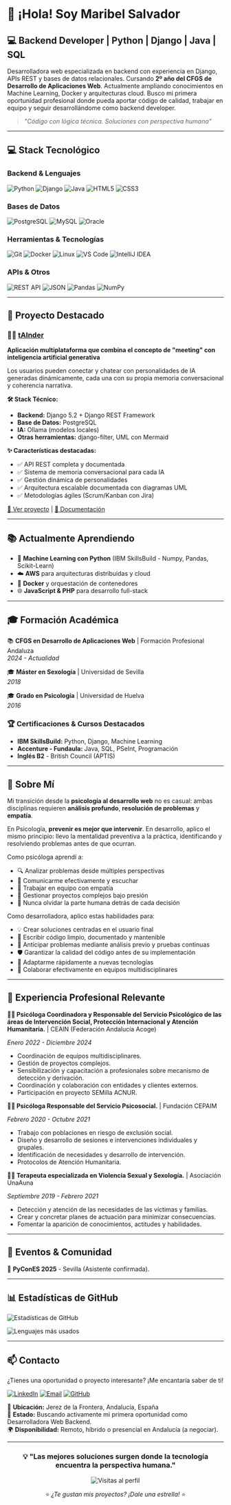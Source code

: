 # 👋 ¡Hola! Soy Maribel Salvador

## 💻 Backend Developer | Python | Django | Java | SQL

Desarrolladora web especializada en backend con experiencia en Django, APIs REST y bases de datos relacionales. Cursando **2º año del CFGS de Desarrollo de Aplicaciones Web**. Actualmente ampliando conocimientos en Machine Learning, Docker y arquitecturas cloud.
Busco mi primera oportunidad profesional donde pueda aportar código de calidad, trabajar en equipo y seguir desarrollándome como backend developer.

>  *"Código con lógica técnica. Soluciones con perspectiva humana"*
---

## 💻 Stack Tecnológico

### Backend & Lenguajes
![Python](https://img.shields.io/badge/-Python-3776AB?style=for-the-badge&logo=python&logoColor=white)
![Django](https://img.shields.io/badge/-Django-092E20?style=for-the-badge&logo=django&logoColor=white)
![Java](https://img.shields.io/badge/-Java-007396?style=for-the-badge&logo=openjdk&logoColor=white)
![HTML5](https://img.shields.io/badge/-HTML5-E34F26?style=for-the-badge&logo=html5&logoColor=white)
![CSS3](https://img.shields.io/badge/-CSS3-1572B6?style=for-the-badge&logo=css3&logoColor=white)

### Bases de Datos
![PostgreSQL](https://img.shields.io/badge/-PostgreSQL-336791?style=for-the-badge&logo=postgresql&logoColor=white)
![MySQL](https://img.shields.io/badge/-MySQL-4479A1?style=for-the-badge&logo=mysql&logoColor=white)
![Oracle](https://img.shields.io/badge/-Oracle-F80000?style=for-the-badge&logo=oracle&logoColor=black)

### Herramientas & Tecnologías
![Git](https://img.shields.io/badge/-Git-F05032?style=for-the-badge&logo=git&logoColor=white)
![Docker](https://img.shields.io/badge/-Docker-2496ED?style=for-the-badge&logo=docker&logoColor=white)
![Linux](https://img.shields.io/badge/-Linux-FCC624?style=for-the-badge&logo=linux&logoColor=black)
![VS Code](https://img.shields.io/badge/-VS%20Code-007ACC?style=for-the-badge&logo=visual-studio-code&logoColor=white)
![IntelliJ IDEA](https://img.shields.io/badge/-IntelliJ%20IDEA-000000?style=for-the-badge&logo=intellij-idea&logoColor=white)

### APIs & Otros
![REST API](https://img.shields.io/badge/-REST%20API-009688?style=for-the-badge&logo=fastapi&logoColor=white)
![JSON](https://img.shields.io/badge/-JSON-000000?style=for-the-badge&logo=json&logoColor=white)
![Pandas](https://img.shields.io/badge/-Pandas-150458?style=for-the-badge&logo=pandas&logoColor=white)
![NumPy](https://img.shields.io/badge/-NumPy-013243?style=for-the-badge&logo=numpy&logoColor=white)

---

## 🎯 Proyecto Destacado

### 🤖💕 [tAInder](https://github.com/MaribelSR/tAInder)
**Aplicación multiplataforma que combina el concepto de "meeting" con inteligencia artificial generativa**

Los usuarios pueden conectar y chatear con personalidades de IA generadas dinámicamente, cada una con su propia memoria conversacional y coherencia narrativa.

**🛠️ Stack Técnico:**
- **Backend:** Django 5.2 + Django REST Framework
- **Base de Datos:** PostgreSQL
- **IA:** Ollama (modelos locales)
- **Otras herramientas:** django-filter, UML con Mermaid

**✨ Características destacadas:**
- ✅ API REST completa y documentada
- ✅ Sistema de memoria conversacional para cada IA
- ✅ Gestión dinámica de personalidades
- ✅ Arquitectura escalable documentada con diagramas UML
- ✅ Metodologías ágiles (Scrum/Kanban con Jira)

[🔗 Ver proyecto](https://github.com/MaribelSR/tAInder) | [📖 Documentación](https://github.com/MaribelSR/tAInder#readme)

---

## 📚 Actualmente Aprendiendo

- 🧠 **Machine Learning con Python** (IBM SkillsBuild - Numpy, Pandas, Scikit-Learn)
- ☁️ **AWS** para arquitecturas distribuidas y cloud
- 🐳 **Docker** y orquestación de contenedores
- 🌐 **JavaScript & PHP** para desarrollo full-stack

---

## 🎓 Formación Académica

📚 **CFGS en Desarrollo de Aplicaciones Web** | Formación Profesional Andaluza  
*2024 - Actualidad*

🎓 **Máster en Sexología** | Universidad de Sevilla  
*2018*

🎓 **Grado en Psicología** | Universidad de Huelva  
*2016*

### 🏆 Certificaciones & Cursos Destacados
- **IBM SkillsBuild:** Python, Django, Machine Learning
- **Accenture - Fundaula:** Java, SQL, PSeInt, Programación
- **Inglés B2** - British Council (APTIS)

---

## 🌟 Sobre Mí

Mi transición desde la **psicología al desarrollo web** no es casual: ambas disciplinas requieren **análisis profundo**, **resolución de problemas** y **empatía**. 

En Psicología, **prevenir es mejor que intervenir**. En desarrollo, aplico el mismo principio: llevo la mentalidad preventiva a la práctica, identificando y resolviendo problemas antes de que ocurran.

Como psicóloga aprendí a:
- 🔍 Analizar problemas desde múltiples perspectivas
- 💬 Comunicarme efectivamente y escuchar
- 🤝 Trabajar en equipo con empatía
- 🎯 Gestionar proyectos complejos bajo presión
- 💙 Nunca olvidar la parte humana detrás de cada decisión

Como desarrolladora, aplico estas habilidades para:
- 💡 Crear soluciones centradas en el usuario final
- 📝 Escribir código limpio, documentado y mantenible
- 🧪 Anticipar problemas mediante análisis previo y pruebas continuas
- 🛡️ Garantizar la calidad del código antes de su implementación
- 🔄 Adaptarme rápidamente a nuevas tecnologías
- 🚀 Colaborar efectivamente en equipos multidisciplinares

---

## 💼 Experiencia Profesional Relevante

**🧠👥 Psicóloga Coordinadora y Responsable del Servicio Psicológico de las áreas de Intervención Social, Protección Internacional y Atención Humanitaria.** | CEAIN (Federación Andalucía Acoge)

*Enero 2022 - Diciembre 2024*
- Coordinación de equipos multidisciplinares.
- Gestión de proyectos complejos.
- Sensibilización y capacitación a profesionales sobre mecanismo de detección y derivación.
- Coordinación y colaboración con entidades y clientes externos.
- Participación en proyecto SEMilla ACNUR.

**🧠👥 Psicóloga Responsable del Servicio Psicosocial.** | Fundación CEPAIM  

*Febrero 2020 - Octubre 2021*
- Trabajo con poblaciones en riesgo de exclusión social.
- Diseño y desarrollo de sesiones e intervenciones individuales y grupales.
- Identificación de necesidades y desarrollo de intervención.
- Protocolos de Atención Humanitaria.
  
**🧠👥 Terapeuta especializada en Violencia Sexual y Sexología.** | Asociación UnaAuna

*Septiembre 2019 - Febrero 2021*
- Detección y atención de las necesidades de las víctimas y familias.
- Crear y concretar planes de actuación para minimizar consecuencias.
- Fomentar la aparición de conocimientos, actitudes y habilidades. 
---

## 🎤 Eventos & Comunidad

📍 **PyConES 2025** - Sevilla (Asistente confirmada). 

---

## 📊 Estadísticas de GitHub

![Estadísticas de GitHub](https://github-readme-stats.vercel.app/api?username=MaribelSR&show_icons=true&theme=radical&hide_border=true&include_all_commits=true&count_private=true)

![Lenguajes más usados](https://github-readme-stats.vercel.app/api/top-langs/?username=MaribelSR&layout=compact&theme=radical&hide_border=true)

---

## 📫 Contacto

¿Tienes una oportunidad o proyecto interesante? ¡Me encantaría saber de ti!

[![LinkedIn](https://img.shields.io/badge/-María%20Isabel%20Salvador-0077B5?style=for-the-badge&logo=linkedin&logoColor=white)](https://www.linkedin.com/in/maribelsalvadorr/)
[![Email](https://img.shields.io/badge/-maribelsalvadorr@gmail.com-D14836?style=for-the-badge&logo=gmail&logoColor=white)](mailto:maribelsalvadorr@gmail.com)
[![GitHub](https://img.shields.io/badge/-@MaribelSR-181717?style=for-the-badge&logo=github&logoColor=white)](https://github.com/MaribelSR)

📍 **Ubicación:** Jerez de la Frontera, Andalucía, España  
💼 **Estado:** Buscando activamente mi primera oportunidad como Desarrolladora Web Backend.  
🌍 **Disponibilidad:** Remoto, híbrido o presencial en Andalucía (a negociar).

---

<div align="center">

### 💡 "Las mejores soluciones surgen donde la tecnología encuentra la perspectiva humana."

![Visitas al perfil](https://komarev.com/ghpvc/?username=MaribelSR&color=blueviolet&style=for-the-badge)

⭐️ *¿Te gustan mis proyectos? ¡Dale una estrella!* ⭐️

</div>

